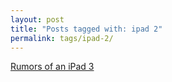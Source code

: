 ```yaml
---
layout: post
title: "Posts tagged with: ipad 2"
permalink: tags/ipad-2/
---
```

[Rumors of an iPad 3](/2011/08/rumors-of-ipad-3)
